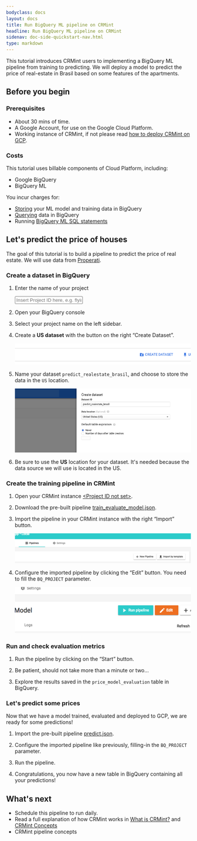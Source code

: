 ```yaml
---
bodyclass: docs
layout: docs
title: Run BigQuery ML pipeline on CRMint
headline: Run BigQuery ML pipeline on CRMint
sidenav: doc-side-quickstart-nav.html
type: markdown
---
```

<p class="lead">This tutorial introduces CRMint users to implementing a BigQuery ML pipeline from training to predicting. We will deploy a model to predict the price of real-estate in Brasil based on some features of the apartments.</p>

<div id="toc"></div>

## Before you begin

### Prerequisites

*   About 30 mins of time.
*   A Google Account, for use on the Google Cloud Platform.
*   Working instance of CRMint, if not please read [how to deploy CRMint on GCP](quickstart/index.html).

### Costs

This tutorial uses billable components of Cloud Platform, including:

* Google BigQuery
* BigQuery ML

You incur charges for:

* [Storing](https://cloud.google.com/bigquery/pricing#active_storage) your ML model and training data in BigQuery
* [Querying](https://cloud.google.com/bigquery/pricing#on_demand_pricing) data in BigQuery
* Running [BigQuery ML SQL statements](https://cloud.google.com/bigquery/pricing#bqml)

## Let's predict the price of houses

The goal of this tutorial is to build a pipeline to predict the price of real estate. We will use data from [Properati](http://properati.com).

### Create a dataset in BigQuery

1.  Enter the name of your project

    <input id="project-id" placeholder="Insert Project ID here, e.g. flying-tiger-112301" data-target-id="gcp-console">

1.  Open your <a id="gcp-console" data-href="https://console.cloud.google.com/bigquery?project=placeholder" target="_blank">BigQuery console</a>

1.  Select your project name on the left sidebar.

1.  Create a **US dataset** with the button on the right &ldquo;Create Dataset&rdquo;.

    ![Create Dataset button](../../img/gcp-bq-createdataset-button.png)

1.  Name your dataset `predict_realestate_brasil`, and choose to store the data in the `US` location.

    ![Dataset configuration](../../img/gcp-bq-createdataset-conf.png)

1.  Be sure to use the **US** location for your dataset. It's needed because the data source we will use is located in the US.

### Create the training pipeline in CRMint

1.  Open your CRMint instance <a href="https://xxxxxx.appspot.com" id="crm-launch" target="_blank">&lt;Project ID not set&gt;</a>.

1.  Download the pre-built pipeline [train_evaluate_model.json](https://storage.googleapis.com/crmint-public/templates/pipelines/bqml/train_evaluate_model.json).

1.  Import the pipeline in your CRMint instance with the right &ldquo;Import&rdquo; button.

    ![CRMint import button](../../img/crmint-ui-import-button.png)

1.  Configure the imported pipeline by clicking the &ldquo;Edit&rdquo; button. You need to fill the `BQ_PROJECT` parameter.

    ![CRMint edit button](../../img/crmint-ui-edit-button.png)

### Run and check evaluation metrics

1.  Run the pipeline by clicking on the &ldquo;Start&rdquo; button.

1.  Be patient, should not take more than a minute or two&hellip;

1.  Explore the results saved in the `price_model_evaluation` table in BigQuery.

### Let's predict some prices

Now that we have a model trained, evaluated and deployed to GCP, we are ready for some predictions!

1.  Import the pre-built pipeline [predict.json](https://storage.googleapis.com/crmint-public/templates/pipelines/bqml/predict.json).

1.  Configure the imported pipeline like previously, filling-in the `BQ_PROJECT` parameter.

1.  Run the pipeline.

1.  Congratulations, you now have a new table in BigQuery containing all your predictions!

## What's next

- Schedule this pipeline to run daily.
- Read a full explanation of how CRMint works in [What is CRMint?](../guides/)
  and [CRMint Concepts](../guides/concepts.html)
- CRMint pipeline concepts
